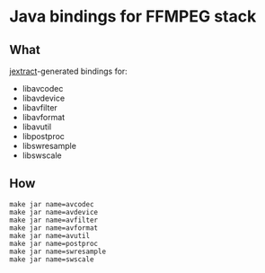 # Java bindings for FFMPEG stack

## What

[jextract](https://github.com/openjdk/jextract)-generated bindings for:
- libavcodec
- libavdevice
- libavfilter
- libavformat
- libavutil
- libpostproc
- libswresample
- libswscale

## How

```shell
make jar name=avcodec
make jar name=avdevice
make jar name=avfilter
make jar name=avformat
make jar name=avutil
make jar name=postproc
make jar name=swresample
make jar name=swscale
```
